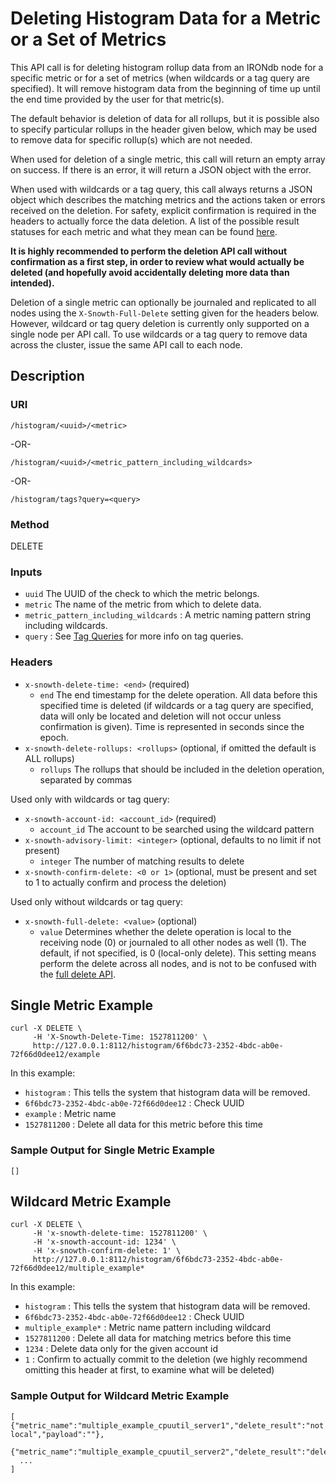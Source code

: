 # Deleting Histogram Data for a Metric or a Set of Metrics

This API call is for deleting histogram rollup data from an IRONdb node for a specific metric or for a set of metrics (when wildcards or a tag query are specified). It will remove histogram data from the beginning of time up until the end time provided by the user for that metric(s).

The default behavior is deletion of data for all rollups, but it is possible also to specify particular rollups in the header given below, which may be used to remove data for specific rollup(s) which are not needed.

When used for deletion of a single metric, this call will return an empty array on success. If there is an error, it will return a JSON object with the error.

When used with wildcards or a tag query, this call always returns a JSON object which describes the matching metrics and the actions taken or errors received on the deletion.  For safety, explicit confirmation is required in the headers to actually force the data deletion.
A list of the possible result statuses for each metric and what they mean can be found [here](/data-deletion-statuses.md).

**It is highly recommended to perform the deletion API call without confirmation as a first step, in order to review what would actually be deleted (and hopefully avoid accidentally deleting more data than intended).**

Deletion of a single metric can optionally be journaled and replicated to all nodes using the `X-Snowth-Full-Delete` setting given for the headers below.  However, wildcard or tag query deletion is currently only supported on a single node per API call.  To use wildcards or a tag query to remove data across the cluster, issue the same API call to each node.

## Description

### URI

`/histogram/<uuid>/<metric>`

-OR-

`/histogram/<uuid>/<metric_pattern_including_wildcards>`

-OR-

`/histogram/tags?query=<query>`

### Method

DELETE

### Inputs

 * `uuid` The UUID of the check to which the metric belongs.
 * `metric` The name of the metric from which to delete data.
 * `metric_pattern_including_wildcards` : A metric naming pattern string including wildcards.
 * `query` : See [Tag Queries](/tag-queries.md) for more info on tag queries.

### Headers

 * `x-snowth-delete-time: <end>` (required)
   * `end` The end timestamp for the delete operation. All data before this specified time is deleted (if wildcards or a tag query are specified, data will only be located and deletion will not occur unless confirmation is given). Time is represented in seconds since the epoch.
 * `x-snowth-delete-rollups: <rollups>` (optional, if omitted the default is ALL rollups)
   * `rollups` The rollups that should be included in the deletion operation, separated by commas

Used only with wildcards or tag query:
 * `x-snowth-account-id: <account_id>` (required)
   * `account_id` The account to be searched using the wildcard pattern
 * `x-snowth-advisory-limit: <integer>` (optional, defaults to no limit if not present)
   * `integer` The number of matching results to delete
 * `x-snowth-confirm-delete: <0 or 1>` (optional, must be present and set to 1 to actually confirm and process the deletion)

Used only without wildcards or tag query:
 * `x-snowth-full-delete: <value>` (optional)
   * `value` Determines whether the delete operation is local to the receiving node (0) or journaled to all other nodes as well (1). The default, if not specified, is 0 (local-only delete). This setting means perform the delete across all nodes, and is not to be confused with the [full delete API](/api/delete-full.md).

## Single Metric Example

```
curl -X DELETE \
     -H 'X-Snowth-Delete-Time: 1527811200' \
     http://127.0.0.1:8112/histogram/6f6bdc73-2352-4bdc-ab0e-72f66d0dee12/example
```

In this example:

 * `histogram` : This tells the system that histogram data will be removed.
 * `6f6bdc73-2352-4bdc-ab0e-72f66d0dee12` : Check UUID
 * `example` : Metric name
 * `1527811200` : Delete all data for this metric before this time

### Sample Output for Single Metric Example

```
[]
```

## Wildcard Metric Example

```
curl -X DELETE \
     -H 'x-snowth-delete-time: 1527811200' \
     -H 'x-snowth-account-id: 1234' \
     -H 'x-snowth-confirm-delete: 1' \
     http://127.0.0.1:8112/histogram/6f6bdc73-2352-4bdc-ab0e-72f66d0dee12/multiple_example*
```

In this example:

 * `histogram` : This tells the system that histogram data will be removed.
 * `6f6bdc73-2352-4bdc-ab0e-72f66d0dee12` : Check UUID
 * `multiple_example*` : Metric name pattern including wildcard
 * `1527811200` : Delete all data for matching metrics before this time
 * `1234` : Delete data only for the given account id
 * `1` : Confirm to actually commit to the deletion (we highly recommend omitting this header at first, to examine what will be deleted)

### Sample Output for Wildcard Metric Example

```
[ {"metric_name":"multiple_example_cpuutil_server1","delete_result":"not local","payload":""},
  {"metric_name":"multiple_example_cpuutil_server2","delete_result":"deleted","payload":""},
  ...
]
```
